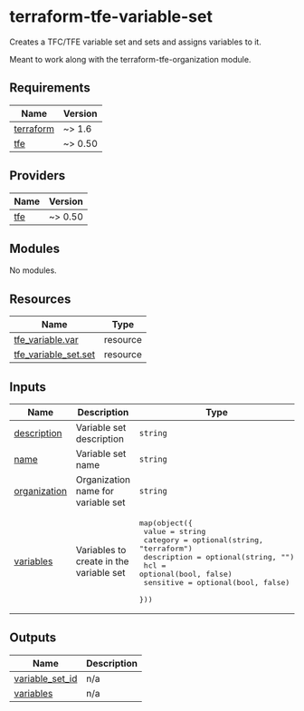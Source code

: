 # terraform-tfe-variable-set

Creates a TFC/TFE variable set and sets and assigns variables to it.

Meant to work along with the terraform-tfe-organization module.

<!-- BEGIN_TF_DOCS -->
## Requirements

| Name | Version |
|------|---------|
| <a name="requirement_terraform"></a> [terraform](#requirement\_terraform) | ~> 1.6 |
| <a name="requirement_tfe"></a> [tfe](#requirement\_tfe) | ~> 0.50 |

## Providers

| Name | Version |
|------|---------|
| <a name="provider_tfe"></a> [tfe](#provider\_tfe) | ~> 0.50 |

## Modules

No modules.

## Resources

| Name | Type |
|------|------|
| [tfe_variable.var](https://registry.terraform.io/providers/hashicorp/tfe/latest/docs/resources/variable) | resource |
| [tfe_variable_set.set](https://registry.terraform.io/providers/hashicorp/tfe/latest/docs/resources/variable_set) | resource |

## Inputs

| Name | Description | Type | Default | Required |
|------|-------------|------|---------|:--------:|
| <a name="input_description"></a> [description](#input\_description) | Variable set description | `string` | n/a | yes |
| <a name="input_name"></a> [name](#input\_name) | Variable set name | `string` | n/a | yes |
| <a name="input_organization"></a> [organization](#input\_organization) | Organization name for variable set | `string` | n/a | yes |
| <a name="input_variables"></a> [variables](#input\_variables) | Variables to create in the variable set | <pre>map(object({<br>    value       = string<br>    category    = optional(string, "terraform")<br>    description = optional(string, "")<br>    hcl         = optional(bool, false)<br>    sensitive   = optional(bool, false)<br>  }))</pre> | `{}` | no |

## Outputs

| Name | Description |
|------|-------------|
| <a name="output_variable_set_id"></a> [variable\_set\_id](#output\_variable\_set\_id) | n/a |
| <a name="output_variables"></a> [variables](#output\_variables) | n/a |
<!-- END_TF_DOCS -->